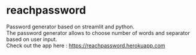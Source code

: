 # reachpassword 

Password generator based on streamlit and python. <br />
The password generator allows to choose number of words and separator based on user input.<br />
Check out the app here : https://reachpassword.herokuapp.com

